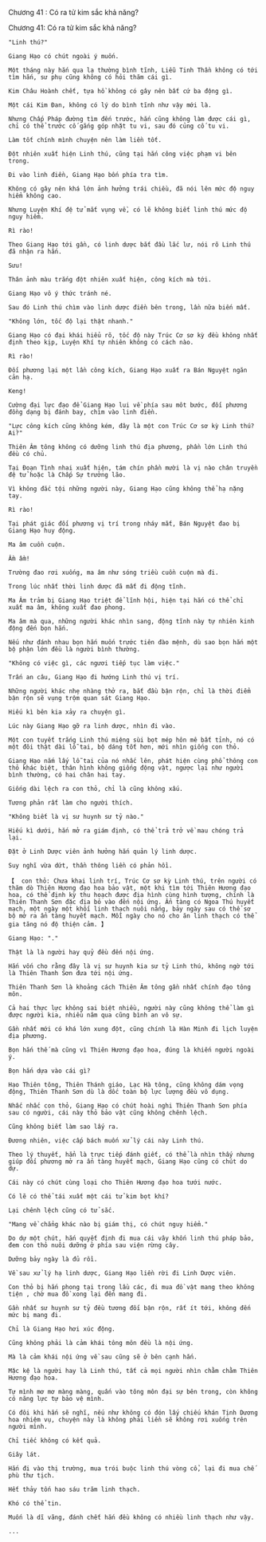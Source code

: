 




Chương 41 : Có ra tử kim sắc khả năng?


Chương 41: Có ra tử kim sắc khả năng?

	"Linh thú?"

	Giang Hạo có chút ngoài ý muốn.

	Một tháng này hắn qua lạ thường bình tĩnh, Liễu Tinh Thần không có tới tìm hắn, sư phụ cũng không có hỏi thăm cái gì.

	Kim Châu Hoành chết, tựa hồ không có gây nên bất cứ ba động gì.

	Một cái Kim Đan, không có lý do bình tĩnh như vậy mới là.

	Nhưng Chấp Pháp đường tìm đến trước, hắn cũng không làm được cái gì, chỉ có thể trước cố gắng góp nhặt tu vi, sau đó củng cố tu vi.

	Làm tốt chính mình chuyện nên làm liền tốt.

	Đột nhiên xuất hiện Linh thú, cũng tại hắn công việc phạm vi bên trong.

	Đi vào linh điền, Giang Hạo bốn phía tra tìm.

	Không có gây nên khá lớn ảnh hưởng trái chiều, đã nói lên mức độ nguy hiểm không cao.

	Nhưng Luyện Khí đệ tử mắt vụng về, có lẽ không biết linh thú mức độ nguy hiểm.

	Rì rào!

	Theo Giang Hạo tới gần, có linh dược bắt đầu lắc lư, nói rõ Linh thú đã nhận ra hắn.

	Sưu!

	Thân ảnh màu trắng đột nhiên xuất hiện, công kích mà tới.

	Giang Hạo vô ý thức tránh né.

	Sau đó Linh thú chìm vào linh dược điền bên trong, lần nữa biến mất.

	"Không lớn, tốc độ lại thật nhanh."

	Giang Hạo có đại khái hiểu rõ, tốc độ này Trúc Cơ sơ kỳ đều không nhất định theo kịp, Luyện Khí tự nhiên không có cách nào.

	Rì rào!

	Đối phương lại một lần công kích, Giang Hạo xuất ra Bán Nguyệt ngăn cản hạ.

	Keng!

	Cường đại lực đạo để Giang Hạo lui về phía sau môt bước, đối phương đồng dạng bị đánh bay, chìm vào linh điền.

	"Lực công kích cũng không kém, đây là một con Trúc Cơ sơ kỳ Linh thú? Ai?"

	Thiên Âm tông không có dưỡng linh thú địa phương, phần lớn Linh thú đều có chủ.

	Tại Đoạn Tình nhai xuất hiện, tám chín phần mười là vị nào chân truyền đệ tử hoặc là Chấp Sự trưởng lão.

	Vì không đắc tội những người này, Giang Hạo cũng không thể hạ nặng tay.

	Rì rào!

	Tại phát giác đối phương vị trí trong nháy mắt, Bán Nguyệt đao bị Giang Hạo huy động.

	Ma âm cuồn cuộn.

	Ầm ầm!

	Trường đao rơi xuống, ma âm như sóng triều cuồn cuộn mà đi.

	Trong lúc nhất thời linh dược đã mất đi động tĩnh.

	Ma Âm trảm bị Giang Hạo triệt để lĩnh hội, hiện tại hắn có thể chỉ xuất ma âm, không xuất đao phong.

	Ma âm mà qua, những người khác nhìn sang, động tĩnh này tự nhiên kinh động đến bọn hắn.

	Nếu như đánh nhau bọn hắn muốn trước tiên đào mệnh, dù sao bọn hắn một bộ phận lớn đều là người bình thường.

	"Không có việc gì, các ngươi tiếp tục làm việc."

	Trấn an câu, Giang Hạo đi hướng Linh thú vị trí.

	Những người khác nhẹ nhàng thở ra, bắt đầu bận rộn, chỉ là thời điểm bận rộn sẽ vụng trộm quan sát Giang Hạo.

	Hiếu kì bên kia xảy ra chuyện gì.

	Lúc này Giang Hạo gỡ ra linh dược, nhìn đi vào.

	Một con tuyết trắng Linh thú miệng sùi bọt mép hôn mê bất tỉnh, nó có một đôi thật dài lỗ tai, bộ dáng tốt hơn, mới nhìn giống con thỏ.

	Giang Hạo nắm lấy lỗ tai của nó nhấc lên, phát hiện cùng phổ thông con thỏ khác biệt, thân hình không giống động vật, ngược lại như người bình thường, có hai chân hai tay.

	Giống dài lệch ra con thỏ, chỉ là cũng không xấu.

	Tương phản rất làm cho người thích.

	"Không biết là vị sư huynh sư tỷ nào."

	Hiếu kì dưới, hắn mở ra giám định, có thể trả trở về mau chóng trả lại.

	Đặt ở Linh Dược viên ảnh hưởng hắn quản lý linh dược.

	Suy nghĩ vừa dứt, thần thông liền có phản hồi.

	【  con thỏ: Chưa khai linh trí, Trúc Cơ sơ kỳ Linh thú, trên người có thăm dò Thiên Hương đạo hoa bảo vật, một khi tìm tới Thiên Hương đạo hoa, có thể định kỳ thu hoạch được địa hình cùng hình tượng, chính là Thiên Thanh Sơn đặc địa bỏ vào đến nội ứng. Ẩn tàng có Ngoa Thú huyết mạch, một ngày một khối linh thạch nuôi nấng, bảy ngày sau có thể sơ bộ mở ra ẩn tàng huyết mạch. Mỗi ngày cho nó cho ăn linh thạch có thể gia tăng nó độ thiện cảm. 】

	Giang Hạo: "."

	Thật là là người hay quỷ đều đến nội ứng.

	Hắn vốn cho rằng đây là vị sư huynh kia sư tỷ Linh thú, không ngờ tới là Thiên Thanh Sơn đưa tới nội ứng.

	Thiên Thanh Sơn là khoảng cách Thiên Âm tông gần nhất chính đạo tông môn.

	Cả hai thực lực không sai biệt nhiều, người này cũng không thể làm gì được người kia, nhiều năm qua cũng bình an vô sự.

	Gần nhất mới có khá lớn xung đột, cũng chính là Hàn Minh đi lịch luyện địa phương.

	Bọn hắn thế mà cũng vì Thiên Hương đạo hoa, đúng là khiến người ngoài ý.

	Bọn hắn dựa vào cái gì?

	Hạo Thiên tông, Thiên Thánh giáo, Lạc Hà tông, cũng không dám vọng động, Thiên Thanh Sơn dù là dốc toàn bộ lực lượng đều vô dụng.

	Nhấc nhấc con thỏ, Giang Hạo có chút hoài nghi Thiên Thanh Sơn phía sau có người, cái này thỏ bảo vật cũng không chênh lệch.

	Cũng không biết làm sao lấy ra.

	Đương nhiên, việc cấp bách muốn xử lý cái này Linh thú.

	Theo lý thuyết, hẳn là trực tiếp đánh giết, có thể là nhìn thấy nhưng giúp đối phương mở ra ẩn tàng huyết mạch, Giang Hạo cũng có chút do dự.

	Cái này có chút cùng loại cho Thiên Hương đạo hoa tưới nước.

	Có lẽ có thể tái xuất một cái tử kim bọt khí?

	Lại chênh lệch cũng có tử sắc.

	"Mang về chẳng khác nào bị giám thị, có chút nguy hiểm."

	Do dự một chút, hắn quyết định đi mua cái vây khốn linh thú pháp bảo, đem con thỏ nuôi dưỡng ở phía sau viện rừng cây.

	Dưỡng bảy ngày là đủ rồi.

	Về sau xử lý hạ linh dược, Giang Hạo liền rời đi Linh Dược viên.

	Con thỏ bị hắn phong tại trong lầu các, đi mua đồ vật mang theo không tiện , chờ mua đồ xong lại đến mang đi.

	Gần nhất sư huynh sư tỷ đều tương đối bận rộn, rất ít tới, không đến mức bị mang đi.

	Chỉ là Giang Hạo hơi xúc động.

	Cũng không phải là cảm khái tông môn đều là nội ứng.

	Mà là cảm khái nội ứng về sau cũng sẽ ở bên cạnh hắn.

	Mặc kệ là người hay là Linh thú, tất cả mọi người nhìn chằm chằm Thiên Hương đạo hoa.

	Tự mình mơ mơ màng màng, quấn vào tông môn đại sự bên trong, còn không có năng lực tự bảo vệ mình.

	Có đôi khi hắn sẽ nghĩ, nếu như không có đón lấy chiếu khán Tịnh Dương hoa nhiệm vụ, chuyện này là không phải liền sẽ không rơi xuống trên người mình.

	Chỉ tiếc không có kết quả.

	Giây lát.

	Hắn đi vào thị trường, mua trói buộc linh thú vòng cổ, lại đi mua chế phù thư tịch.

	Hết thảy tốn hao sáu trăm linh thạch.

	Khó có thể tin.

	Muốn là dĩ vãng, đánh chết hắn đều không có nhiều linh thạch như vậy.

	...




